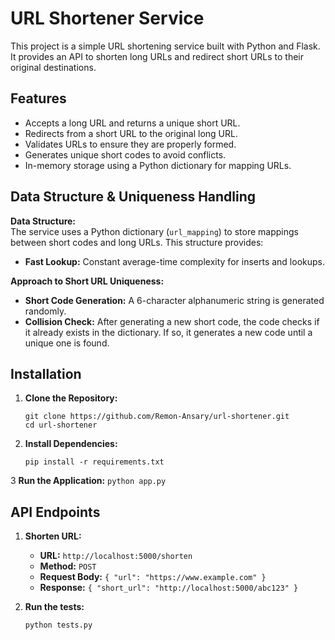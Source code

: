 # URL Shortener Service

This project is a simple URL shortening service built with Python and Flask. It provides an API to shorten long URLs and redirect short URLs to their original destinations.

## Features

- Accepts a long URL and returns a unique short URL.
- Redirects from a short URL to the original long URL.
- Validates URLs to ensure they are properly formed.
- Generates unique short codes to avoid conflicts.
- In-memory storage using a Python dictionary for mapping URLs.

## Data Structure & Uniqueness Handling

**Data Structure:**  
The service uses a Python dictionary (`url_mapping`) to store mappings between short codes and long URLs. This structure provides:
- **Fast Lookup:** Constant average-time complexity for inserts and lookups.


**Approach to Short URL Uniqueness:**
- **Short Code Generation:** A 6-character alphanumeric string is generated randomly.
- **Collision Check:** After generating a new short code, the code checks if it already exists in the dictionary. If so, it generates a new code until a unique one is found.

## Installation

1. **Clone the Repository:**
   ```
   git clone https://github.com/Remon-Ansary/url-shortener.git
   cd url-shortener
    ```

2. **Install Dependencies:**
    ```
    pip install -r requirements.txt
    ```
3 **Run the Application:**
    ```
    python app.py
    ```


## API Endpoints

1. **Shorten URL:**
   - **URL:** `http://localhost:5000/shorten`
   - **Method:** `POST`
   - **Request Body:** `{ "url": "https://www.example.com" }`
   - **Response:** `{ "short_url": "http://localhost:5000/abc123" }`
  
2. **Run the tests:**  
    ```
    python tests.py
    ```
